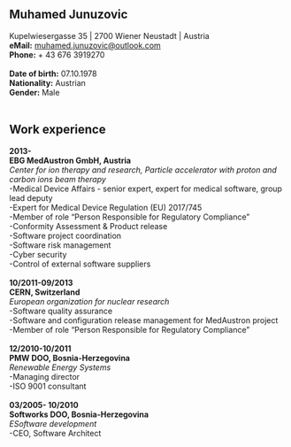 ## Muhamed Junuzovic
Kupelwiesergasse 35 | 2700 Wiener Neustadt  | Austria
<br>
**eMail:** [muhamed.junuzovic@outlook.com](muhamed.junuzovic@outlook.com)
<br>
**Phone:** + 43 676 3919270
<br><br>
**Date of birth:** 07.10.1978 
<br>
**Nationality:** Austrian
<br>
**Gender:** Male
<br>
<br>
## Work experience
**2013-**
<br>
**EBG MedAustron GmbH, Austria** 
<br>
_Center for ion therapy and research, Particle accelerator with proton and carbon ions beam therapy_<br>
-Medical Device Affairs - senior expert, expert for medical software, group lead deputy<br>
-Expert for Medical Device Regulation (EU) 2017/745<br>
-Member of role “Person Responsible for Regulatory Compliance”<br>
-Conformity Assessment & Product release<br>
-Software project coordination<br>
-Software risk management<br>
-Cyber security <br>
-Control of external software suppliers
<br><br>
**10/2011-09/2013**
<br>
**CERN, Switzerland** <br>
_European organization for nuclear research_<br>
-Software quality assurance<br>
-Software and configuration release management for MedAustron project<br>
-Member of role “Person Responsible for Regulatory Compliance”<br>
<br>
**12/2010-10/2011**
<br>
**PMW DOO, Bosnia-Herzegovina** 
<br>
_Renewable Energy Systems_<br>
-Managing director<br>
-ISO 9001 consultant<br>
<br>
**03/2005- 10/2010**
<br>
**Softworks DOO, Bosnia-Herzegovina** 
<br>
_ESoftware development_<br>
-CEO, Software Architect
<br><br>
